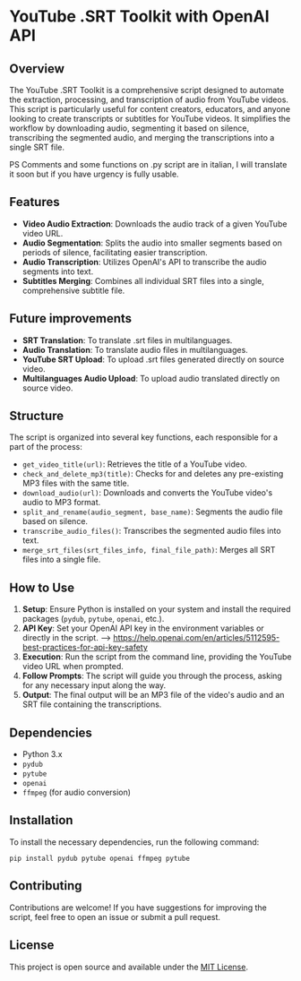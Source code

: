 # YouTube .SRT Toolkit with OpenAI API

## Overview
The YouTube .SRT Toolkit is a comprehensive script designed to automate the extraction, processing, and transcription of audio from YouTube videos. This script is particularly useful for content creators, educators, and anyone looking to create transcripts or subtitles for YouTube videos. It simplifies the workflow by downloading audio, segmenting it based on silence, transcribing the segmented audio, and merging the transcriptions into a single SRT file.

PS Comments and some functions on .py script are in italian, I will translate it soon but if you have urgency is fully usable.

## Features
- **Video Audio Extraction**: Downloads the audio track of a given YouTube video URL.
- **Audio Segmentation**: Splits the audio into smaller segments based on periods of silence, facilitating easier transcription.
- **Audio Transcription**: Utilizes OpenAI's API to transcribe the audio segments into text.
- **Subtitles Merging**: Combines all individual SRT files into a single, comprehensive subtitle file.

## Future improvements
- **SRT Translation**: To translate .srt files in multilanguages.
- **Audio Translation**: To translate audio files in multilanguages.
- **YouTube SRT Upload**: To upload .srt files generated directly on source video.
- **Multilanguages Audio Upload**: To upload audio translated directly on source video.

## Structure
The script is organized into several key functions, each responsible for a part of the process:
- `get_video_title(url)`: Retrieves the title of a YouTube video.
- `check_and_delete_mp3(title)`: Checks for and deletes any pre-existing MP3 files with the same title.
- `download_audio(url)`: Downloads and converts the YouTube video's audio to MP3 format.
- `split_and_rename(audio_segment, base_name)`: Segments the audio file based on silence.
- `transcribe_audio_files()`: Transcribes the segmented audio files into text.
- `merge_srt_files(srt_files_info, final_file_path)`: Merges all SRT files into a single file.

## How to Use
1. **Setup**: Ensure Python is installed on your system and install the required packages (`pydub`, `pytube`, `openai`, etc.).
2. **API Key**: Set your OpenAI API key in the environment variables or directly in the script. --> https://help.openai.com/en/articles/5112595-best-practices-for-api-key-safety
3. **Execution**: Run the script from the command line, providing the YouTube video URL when prompted.
4. **Follow Prompts**: The script will guide you through the process, asking for any necessary input along the way.
5. **Output**: The final output will be an MP3 file of the video's audio and an SRT file containing the transcriptions.

## Dependencies
- Python 3.x
- `pydub`
- `pytube`
- `openai`
- `ffmpeg` (for audio conversion)

## Installation
To install the necessary dependencies, run the following command:
```
pip install pydub pytube openai ffmpeg pytube
```
## Contributing
Contributions are welcome! If you have suggestions for improving the script, feel free to open an issue or submit a pull request.

## License
This project is open source and available under the [MIT License](LICENSE).
